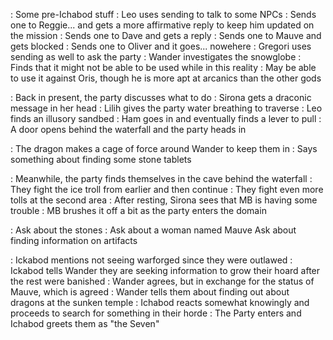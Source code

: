 : Some pre-Ichabod stuff
: Leo uses sending to talk to some NPCs
	: Sends one to Reggie... and gets a more affirmative reply to keep him updated on the mission
	: Sends one to Dave and gets a reply
	: Sends one to Mauve and gets blocked
	: Sends one to Oliver and it goes... nowehere
: Gregori uses sending as well to ask the party 
: Wander investigates the snowglobe
	: Finds that it might not be able to be used
	while in this reality
	: May be able to use it against Oris, though he is more apt at arcanics than the other gods

: Back in present, the party discusses what to do
	: Sirona gets a draconic message in her head
	: Lilih gives the party water breathing to traverse
	: Leo finds an illusory sandbed
	: Ham goes in and eventually finds a lever to pull
	: A door opens behind the waterfall and the party heads in
	
: The dragon makes a cage of force around Wander to keep them in
	: Says something about finding some stone tablets

: Meanwhile, the party finds themselves in the cave behind the waterfall
	: They fight the ice troll from earlier and then continue
	: They fight even more tolls at the second area
: After resting, Sirona sees that MB is having some trouble 
	: MB brushes it off a bit as the party enters the domain

: Ask about the stones
: Ask about a woman named Mauve
Ask about finding information on artifacts

: Ickabod mentions not seeing warforged since they were outlawed
	: Ickabod tells Wander they are seeking information to grow their hoard after the rest were banished
	: Wander agrees, but in exchange for the status of Mauve, which is agreed
	: Wander tells them about finding out about dragons at the sunken temple
	: Ichabod reacts somewhat knowingly and proceeds to search for something in their horde
	: The Party enters and Ichabod greets them as "the Seven"